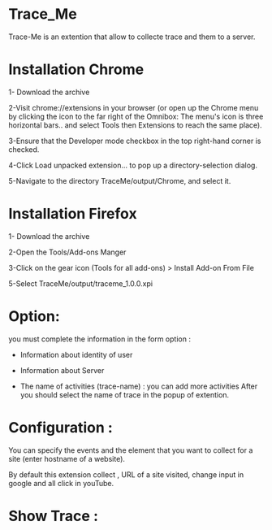 Trace_Me
========

Trace-Me is an extention that allow to collecte trace and them to a server.

Installation Chrome
====================== 

1- Download the archive

2-Visit chrome://extensions in your browser 
(or open up the Chrome menu by clicking the icon to the far right of the Omnibox: The menu's icon is three horizontal bars.. and select  Tools then Extensions  to reach the same place).

3-Ensure that the Developer mode checkbox in the top right-hand corner is checked.

4-Click Load unpacked extension… to pop up a directory-selection dialog.

5-Navigate to the directory TraceMe/output/Chrome, and select it.

Installation Firefox
======================

1- Download the archive

2-Open the Tools/Add-ons Manger

3-Click on the gear icon (Tools for all add-ons) > Install Add-on From File

5-Select TraceMe/output/traceme_1.0.0.xpi
 

Option:
======================

you must complete the information in the form option :

- Information about identity of user

- Information about Server

- The name of activities (trace-name) : you can add more activities
After you should select the name of trace in the popup of extention.

Configuration :
======================

You can specify the events and the element that you want to collect for a site (enter hostname of a website). 

By default this extension collect , URL of a site visited, change input in google and all click in youTube.

Show Trace :
======================
